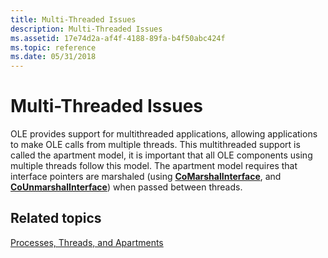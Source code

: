 ```yaml
---
title: Multi-Threaded Issues
description: Multi-Threaded Issues
ms.assetid: 17e74d2a-af4f-4188-89fa-b4f50abc424f
ms.topic: reference
ms.date: 05/31/2018
---
```


# Multi-Threaded Issues

OLE provides support for multithreaded applications, allowing applications to make OLE calls from multiple threads. This multithreaded support is called the apartment model, it is important that all OLE components using multiple threads follow this model. The apartment model requires that interface pointers are marshaled (using [**CoMarshalInterface**](/windows/desktop/api/combaseapi/nf-combaseapi-comarshalinterface), and [**CoUnmarshalInterface**](/windows/desktop/api/combaseapi/nf-combaseapi-counmarshalinterface)) when passed between threads.

## Related topics

<dl> <dt>

[Processes, Threads, and Apartments](processes--threads--and-apartments.md)
</dt> </dl>

 

 




